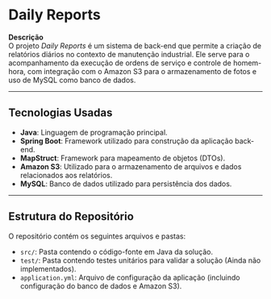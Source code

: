 # Daily Reports

**Descrição**  
O projeto *Daily Reports* é um sistema de back-end que permite a criação de relatórios diários no contexto de manutenção industrial. Ele serve para o acompanhamento da execução de ordens de serviço e controle de homem-hora, com integração com o Amazon S3 para o armazenamento de fotos e uso de MySQL como banco de dados.

---

## Tecnologias Usadas

- **Java**: Linguagem de programação principal.
- **Spring Boot**: Framework utilizado para construção da aplicação back-end.
- **MapStruct**: Framework para mapeamento de objetos (DTOs).
- **Amazon S3**: Utilizado para o armazenamento de arquivos e dados relacionados aos relatórios.
- **MySQL**: Banco de dados utilizado para persistência dos dados.

---

## Estrutura do Repositório

O repositório contém os seguintes arquivos e pastas:

- `src/`: Pasta contendo o código-fonte em Java da solução.
- `test/`: Pasta contendo testes unitários para validar a solução (Ainda não implementados).
- `application.yml`: Arquivo de configuração da aplicação (incluindo configuração do banco de dados e Amazon S3).
